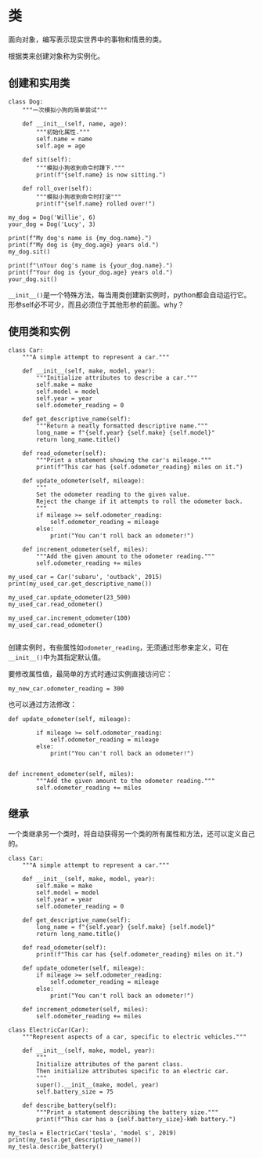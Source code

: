 # 类
面向对象，编写表示现实世界中的事物和情景的类。

根据类来创建对象称为实例化。



## 创建和实用类


```
class Dog:
    """一次模拟小狗的简单尝试"""  
  
    def __init__(self, name, age):
        """初始化属性."""
        self.name = name
        self.age = age
        
    def sit(self):
        """模拟小狗收到命令时蹲下."""
        print(f"{self.name} is now sitting.")

    def roll_over(self):
        """模拟小狗收到命令时打滚"""
        print(f"{self.name} rolled over!")

my_dog = Dog('Willie', 6)
your_dog = Dog('Lucy', 3)

print(f"My dog's name is {my_dog.name}.")
print(f"My dog is {my_dog.age} years old.")
my_dog.sit()

print(f"\nYour dog's name is {your_dog.name}.")
print(f"Your dog is {your_dog.age} years old.")
your_dog.sit()

```

```__init__()```是一个特殊方法，每当用类创建新实例时，python都会自动运行它。
形参self必不可少，而且必须位于其他形参的前面。why？


## 使用类和实例

```
class Car:
    """A simple attempt to represent a car."""

    def __init__(self, make, model, year):
        """Initialize attributes to describe a car."""
        self.make = make
        self.model = model
        self.year = year
        self.odometer_reading = 0
        
    def get_descriptive_name(self):
        """Return a neatly formatted descriptive name."""
        long_name = f"{self.year} {self.make} {self.model}"
        return long_name.title()

    def read_odometer(self):
        """Print a statement showing the car's mileage."""
        print(f"This car has {self.odometer_reading} miles on it.")

    def update_odometer(self, mileage):
        """
        Set the odometer reading to the given value.
        Reject the change if it attempts to roll the odometer back.
        """
        if mileage >= self.odometer_reading:
            self.odometer_reading = mileage
        else:
            print("You can't roll back an odometer!")

    def increment_odometer(self, miles):
        """Add the given amount to the odometer reading."""
        self.odometer_reading += miles
    
my_used_car = Car('subaru', 'outback', 2015)
print(my_used_car.get_descriptive_name())

my_used_car.update_odometer(23_500)
my_used_car.read_odometer()

my_used_car.increment_odometer(100)
my_used_car.read_odometer()


```
创建实例时，有些属性如```odometer_reading```，无须通过形参来定义，可在```__init__()```中为其指定默认值。

要修改属性值，最简单的方式时通过实例直接访问它：
```
my_new_car.odometer_reading = 300
```
也可以通过方法修改：
```
def update_odometer(self, mileage):

        if mileage >= self.odometer_reading:
            self.odometer_reading = mileage
        else:
            print("You can't roll back an odometer!")


def increment_odometer(self, miles):
        """Add the given amount to the odometer reading."""
        self.odometer_reading += miles

```


## 继承
一个类继承另一个类时，将自动获得另一个类的所有属性和方法，还可以定义自己的。

```
class Car:
    """A simple attempt to represent a car."""

    def __init__(self, make, model, year):
        self.make = make
        self.model = model
        self.year = year
        self.odometer_reading = 0
        
    def get_descriptive_name(self):
        long_name = f"{self.year} {self.make} {self.model}"
        return long_name.title()
    
    def read_odometer(self):
        print(f"This car has {self.odometer_reading} miles on it.")
        
    def update_odometer(self, mileage):
        if mileage >= self.odometer_reading:
            self.odometer_reading = mileage
        else:
            print("You can't roll back an odometer!")
    
    def increment_odometer(self, miles):
        self.odometer_reading += miles

class ElectricCar(Car):
    """Represent aspects of a car, specific to electric vehicles."""
    
    def __init__(self, make, model, year):
        """
        Initialize attributes of the parent class.
        Then initialize attributes specific to an electric car.
        """
        super().__init__(make, model, year)
        self.battery_size = 75

    def describe_battery(self):
        """Print a statement describing the battery size."""
        print(f"This car has a {self.battery_size}-kWh battery.")

my_tesla = ElectricCar('tesla', 'model s', 2019)
print(my_tesla.get_descriptive_name())
my_tesla.describe_battery()


```



